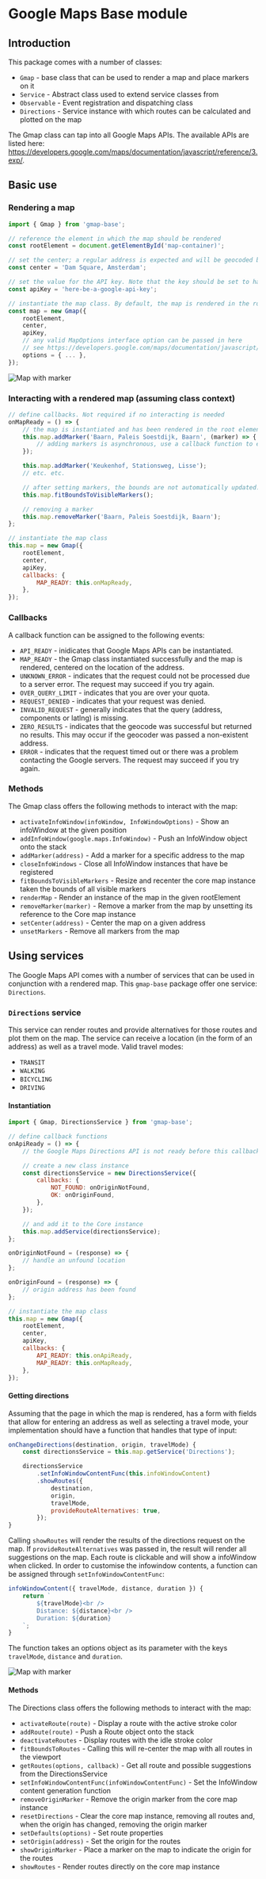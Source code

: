 # Google Maps Base module

## Introduction
This package comes with a number of classes:
* `Gmap` - base class that can be used to render a map and place markers on it
* `Service` - Abstract class used to extend service classes from
* `Observable` - Event registration and dispatching class
* `Directions` - Service instance with which routes can be calculated and plotted on the map

The Gmap class can tap into all Google Maps APIs. The available APIs are listed here: https://developers.google.com/maps/documentation/javascript/reference/3.exp/.

## Basic use
### Rendering a map
```javascript
import { Gmap } from 'gmap-base';

// reference the element in which the map should be rendered
const rootElement = document.getElementById('map-container)';

// set the center; a regular address is expected and will be geocoded by the class
const center = 'Dam Square, Amsterdam';

// set the value for the API key. Note that the key should be set to have access to, at least, the Maps Javascript API as well as the Directions API (or Maps and Routes in the Google Maps Platform settings)
const apiKey = 'here-be-a-google-api-key';

// instantiate the map class. By default, the map is rendered in the root element, unless 'renderMapOnApiReady' is passed to the constructor with value 'false'.
const map = new Gmap({
    rootElement,
    center,
    apiKey,
    // any valid MapOptions interface option can be passed in here
    // see https://developers.google.com/maps/documentation/javascript/reference/3.exp/map#MapOptions for reference
    options = { ... },
});
```

![Map with marker](examples/img/plain.png)

### Interacting with a rendered map (assuming class context)
```javascript
// define callbacks. Not required if no interacting is needed
onMapReady = () => {
    // the map is instantiated and has been rendered in the root element; markers can be placed or other interactions can take place
    this.map.addMarker('Baarn, Paleis Soestdijk, Baarn', (marker) => {
        // adding markers is asynchronous, use a callback function to ensure that the marker has been added to the map before interacting with it
    });

    this.map.addMarker('Keukenhof, Stationsweg, Lisse');
    // etc. etc.

    // after setting markers, the bounds are not automatically updated. Calling 'fitBoundsToVisibleMarkers' will take core of that
    this.map.fitBoundsToVisibleMarkers();

    // removing a marker
    this.map.removeMarker('Baarn, Paleis Soestdijk, Baarn');
};

// instantiate the map class
this.map = new Gmap({
    rootElement,
    center,
    apiKey,
    callbacks: {
        MAP_READY: this.onMapReady,
    },
});
```

### Callbacks

A callback function can be assigned to the following events:
* `API_READY` - inidicates that Google Maps APIs can be instantiated.
* `MAP_READY` - the Gmap class instantiated successfully and the map is rendered, centered on the location of the  address.
* `UNKNOWN_ERROR` - indicates that the request could not be processed due to a server error. The request may succeed if you try again.
* `OVER_QUERY_LIMIT` - indicates that you are over your quota.
* `REQUEST_DENIED` - indicates that your request was denied.
* `INVALID_REQUEST` - generally indicates that the query (address, components or latlng) is missing.
* `ZERO_RESULTS` - indicates that the geocode was successful but returned no results. This may occur if the geocoder was passed a non-existent address.
* `ERROR` - indicates that the request timed out or there was a problem contacting the Google servers. The request may succeed if you try again.

### Methods

The Gmap class offers the following methods to interact with the map:
* `activateInfoWindow(infoWindow, InfoWindowOptions)` - Show an infoWindow at the given position
* `addInfoWindow(google.maps.InfoWindow)` - Push an InfoWindow object onto the stack
* `addMarker(address)` - Add a marker for a specific address to the map
* `closeInfoWindows` - Close all InfoWindow instances that have be registered
* `fitBoundsToVisibleMarkers` - Resize and recenter the core map instance taken the bounds of all visible markers
* `renderMap` - Render an instance of the map in the given rootElement
* `removeMarker(marker)` - Remove a marker from the map by unsetting its reference to the Core map instance
* `setCenter(address)` - Center the map on a given address
* `unsetMarkers` - Remove all markers from the map

## Using services
The Google Maps API comes with a number of services that can be used in conjunction with a rendered map. This `gmap-base` package offer one service: `Directions`.

### `Directions` service
This service can render routes and provide alternatives for those routes and plot them on the map. The service can receive a location (in the form of an address) as well as a travel mode. Valid travel modes:
* `TRANSIT`
* `WALKING`
* `BICYCLING`
* `DRIVING`

#### Instantiation
```javascript
import { Gmap, DirectionsService } from 'gmap-base';

// define callback functions
onApiReady = () => {
    // the Google Maps Directions API is not ready before this callback function is called

    // create a new class instance
    const directionsService = new DirectionsService({
        callbacks: {
            NOT_FOUND: onOriginNotFound,
            OK: onOriginFound,
        },
    });

    // and add it to the Core instance
    this.map.addService(directionsService);
};

onOriginNotFound = (response) => {
    // handle an unfound location
};

onOriginFound = (response) => {
    // origin address has been found
};

// instantiate the map class
this.map = new Gmap({
    rootElement,
    center,
    apiKey,
    callbacks: {
        API_READY: this.onApiReady,
        MAP_READY: this.onMapReady,
    },
});
```

#### Getting directions
Assuming that the page in which the map is rendered, has a form with fields that allow for entering an address as well as selecting a travel mode, your implementation should have a function that handles that type of input:

```javascript
onChangeDirections(destination, origin, travelMode) {
    const directionsService = this.map.getService('Directions');

    directionsService
        .setInfoWindowContentFunc(this.infoWindowContent)
        .showRoutes({
            destination,
            origin,
            travelMode,
            provideRouteAlternatives: true,
        });
}
```

Calling `showRoutes` will render the results of the directions request on the map. If `provideRouteAlternatives` was passed in, the result will render all suggestions on the map. Each route is clickable and will show a infoWindow when clicked. In order to customise the infowindow contents, a function can be assigned through `setInfoWindowContentFunc`:

```javascript
infoWindowContent({ travelMode, distance, duration }) {
    return `
        ${travelMode}<br />
        Distance: ${distance}<br />
        Duration: ${duration}
    `;
}
```

The function takes an options object as its parameter with the keys `travelMode`, `distance` and `duration`.

![Map with marker](examples/img/directions.png)

#### Methods

The Directions class offers the following methods to interact with the map:

* `activateRoute(route)` - Display a route with the active stroke color
* `addRoute(route)` - Push a Route object onto the stack
* `deactivateRoutes` - Display routes with the idle stroke color
* `fitBoundsToRoutes` - Calling this will re-center the map with all routes in the viewport
* `getRoutes(options, callback)` - Get all route and possible suggestions from the DirectionsService
* `setInfoWindowContentFunc(infoWindowContentFunc)` - Set the InfoWindow content generation function
* `removeOriginMarker` - Remove the origin marker from the core map instance
* `resetDirections` - Clear the core map instance, removing all routes and, when the origin has changed, removing the origin marker
* `setDefaults(options)` - Set route properties
* `setOrigin(address)` - Set the origin for the routes
* `showOriginMarker` - Place a marker on the map to indicate the origin for the routes
* `showRoutes` - Render routes directly on the core map instance
